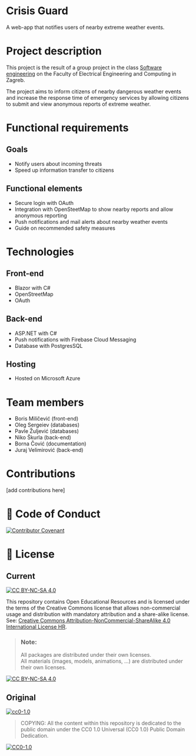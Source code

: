 # Crisis Guard

A web-app that notifies users of nearby extreme weather events.

# Project description
This project is the result of a group project in the class [Software engineering](https://www.fer.unizg.hr/predmet/proinz) on the Faculty of Electrical Engineering and Computing in Zagreb.

The project aims to inform citizens of nearby dangerous weather events and increase the response time of emergency services by allowing citizens to submit and view anonymous reports of extreme weather.

# Functional requirements
## Goals
- Notify users about incoming threats
- Speed up information transfer to citizens

## Functional elements
- Secure login with OAuth
- Integration with OpenSteetMap to show nearby reports and allow anonymous reporting
- Push notifications and mail alerts about nearby weather events
- Guide on recommended safety measures

# Technologies
## Front-end
- Blazor with C#
- OpenStreetMap
- OAuth

## Back-end
- ASP.NET with C#
- Push notifications with Firebase Cloud Messaging
- Database with PostgresSQL

## Hosting
- Hosted on Microsoft Azure

# Team members 

- Boris Miličević (front-end)
- Oleg Sergeiev (databases)
- Pavle Žuljević (databases)
- Niko Škurla (back-end)
- Borna Čović (documentation)
- Juraj Velimirović (back-end)

# Contributions

[add contributions here]

# 📝 Code of Conduct
[![Contributor Covenant](https://img.shields.io/badge/Contributor%20Covenant-2.1-4baaaa.svg)](CODE_OF_CONDUCT.md)

# 📝 License
## Current
[![CC BY-NC-SA 4.0][cc-by-nc-sa-shield]][cc-by-nc-sa]

This repository contains Open Educational Resources and is licensed under the terms of the Creative Commons license that allows non-commercial usage and distribution with mandatory attribution and a share-alike license. See: [Creative Commons Attribution-NonCommercial-ShareAlike 4.0 International License HR][cc-by-nc-sa].
>
> ### Note:
>
> All packages are distributed under their own licenses.<br>
> All materials  (images, models, animations, ...) are distributed under their own licenses.

[![CC BY-NC-SA 4.0][cc-by-nc-sa-image]][cc-by-nc-sa]

[cc-by-nc-sa]: https://creativecommons.org/licenses/by-nc/4.0/deed.hr 
[cc-by-nc-sa-image]: https://licensebuttons.net/l/by-nc-sa/4.0/88x31.png
[cc-by-nc-sa-shield]: https://img.shields.io/badge/License-CC%20BY--NC--SA%204.0-lightgrey.svg

## Original
[![cc0-1.0][cc0-1.0-shield]][cc0-1.0]
>
>COPYING: All the content within this repository is dedicated to the public domain under the CC0 1.0 Universal (CC0 1.0) Public Domain Dedication.
>
[![CC0-1.0][cc0-1.0-image]][cc0-1.0]

[cc0-1.0]: https://creativecommons.org/licenses/by/1.0/deed.en
[cc0-1.0-image]: https://licensebuttons.net/l/by/1.0/88x31.png
[cc0-1.0-shield]: https://img.shields.io/badge/License-CC0--1.0-lightgrey.svg
